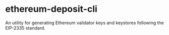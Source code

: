 # ethereum-deposit-cli

An utility for generating Ethereum validator keys and keystores following the EIP-2335 standard.

